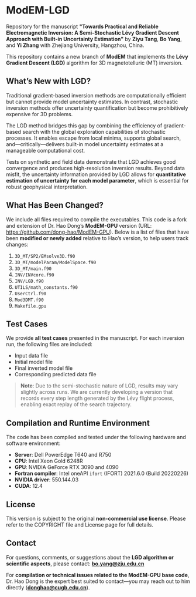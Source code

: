# ModEM-LGD

Repository for the manuscript **"Towards Practical and Reliable Electromagnetic Inversion: A Semi-Stochastic Lévy Gradient Descent Approach with Built-in Uncertainty Estimation"** by **Ziyu Tang**, **Bo Yang**, and **Yi Zhang** with Zhejiang University, Hangzhou, China.

This repository contains a new branch of **ModEM** that implements the **Lévy Gradient Descent (LGD)** algorithm for 3D magnetotelluric (MT) inversion.

## What’s New with LGD?

Traditional gradient-based inversion methods are computationally efficient but cannot provide model uncertainty estimates. In contrast, stochastic inversion methods offer uncertainty quantification but become prohibitively expensive for 3D problems.

The LGD method bridges this gap by combining the efficiency of gradient-based search with the global exploration capabilities of stochastic processes. It enables escape from local minima, supports global search, and—critically—delivers built-in model uncertainty estimates at a manageable computational cost.

Tests on synthetic and field data demonstrate that LGD achieves good convergence and produces high-resolution inversion results. Beyond data misfit, the uncertainty information provided by LGD allows for **quantitative estimation of uncertainty for each model parameter**, which is essential for robust geophysical interpretation.

## What Has Been Changed?

We include all files required to compile the executables. This code is a fork and extension of Dr. Hao Dong’s **ModEM-GPU** version (URL: https://github.com/dong-hao/ModEM-GPU). Below is a list of files that have been **modified or newly added** relative to Hao’s version, to help users track changes:

1. `3D_MT/SP2/EMsolve3D.f90`
2. `3D_MT/modelParam/ModelSpace.f90`
3. `3D_MT/main.f90`
4. `INV/INVcore.f90`
5. `INV/LGD.f90`
6. `UTILS/math_constants.f90`
7. `UserCtrl.f90`
8. `Mod3DMT.f90`
9. `Makefile.gpu`

## Test Cases

We provide **all test cases** presented in the manuscript. For each inversion run, the following files are included:

- Input data file
- Initial model file
- Final inverted model file
- Corresponding predicted data file

> **Note**: Due to the semi-stochastic nature of LGD, results may vary slightly across runs. We are currently developing a version that records every step length generated by the Lévy flight process, enabling exact replay of the search trajectory.

## Compilation and Runtime Environment

The code has been compiled and tested under the following hardware and software environment:

- **Server**: Dell PowerEdge T640 and R750
- **CPU**: Intel Xeon Gold 6248R
- **GPU**: NVIDIA GeForce RTX 3090 and 4090
- **Fortran compiler**: Intel oneAPI `ifort` (IFORT) 2021.6.0 (Build 20220226)
- **NVIDIA driver**: 550.144.03
- **CUDA**: 12.4

## License

This version is subject to the original **non-commercial use license**. Please refer to the COPYRIGHT file and License page for full details.

## Contact

For questions, comments, or suggestions about the **LGD algorithm or scientific aspects**, please contact:
 **bo.yang@zju.edu.cn**

For **compilation or technical issues related to the ModEM-GPU base code**, Dr. Hao Dong is the expert best suited to contact—you may reach out to him directly (**donghao@cugb.edu.cn**).